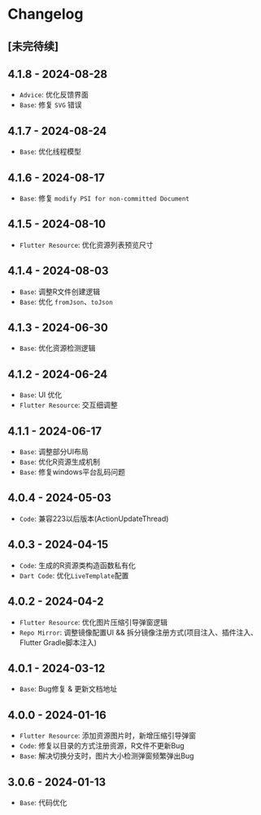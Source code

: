 # Changelog

## [未完待续]

## 4.1.8 - 2024-08-28

- `Advice`: 优化反馈界面
- `Base`: 修复 `SVG` 错误

## 4.1.7 - 2024-08-24

- `Base`: 优化线程模型

## 4.1.6 - 2024-08-17

- `Base`: 修复 `modify PSI for non-committed Document`

## 4.1.5 - 2024-08-10

- `Flutter Resource`: 优化资源列表预览尺寸

## 4.1.4 - 2024-08-03

- `Base`: 调整R文件创建逻辑
- `Base`: 优化 `fromJson`、`toJson`

## 4.1.3 - 2024-06-30

- `Base`: 优化资源检测逻辑

## 4.1.2 - 2024-06-24

- `Base`: UI 优化
- `Flutter Resource`: 交互细调整

## 4.1.1 - 2024-06-17

- `Base`: 调整部分UI布局
- `Base`: 优化R资源生成机制
- `Base`: 修复windows平台乱码问题

## 4.0.4 - 2024-05-03

- `Code`: 兼容223以后版本(ActionUpdateThread)

## 4.0.3 - 2024-04-15

- `Code`: 生成的R资源类构造函数私有化
- `Dart Code`: 优化`LiveTemplate`配置

## 4.0.2 - 2024-04-2

- `Flutter Resource`: 优化图片压缩引导弹窗逻辑
- `Repo Mirror`: 调整镜像配置UI && 拆分镜像注册方式(项目注入、插件注入、Flutter Gradle脚本注入)

## 4.0.1 - 2024-03-12

- `Base`: Bug修复 & 更新文档地址

## 4.0.0 - 2024-01-16

- `Flutter Resource`: 添加资源图片时，新增压缩引导弹窗
- `Code`: 修复以目录的方式注册资源，R文件不更新Bug
- `Base`: 解决切换分支时，图片大小检测弹窗频繁弹出Bug

## 3.0.6 - 2024-01-13

- `Base`: 代码优化
